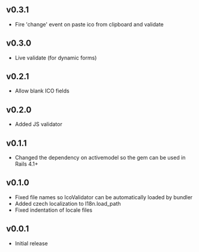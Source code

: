 ## v0.3.1

* Fire 'change' event on paste ico from clipboard and validate

## v0.3.0

* Live validate (for dynamic forms)

## v0.2.1

* Allow blank ICO fields

## v0.2.0

* Added JS validator

## v0.1.1

* Changed the dependency on activemodel so the gem can be used in Rails 4.1+

## v0.1.0

* Fixed file names so IcoValidator can be automatically loaded by bundler
* Added czech localization to I18n.load_path
* Fixed indentation of locale files

## v0.0.1

* Initial release
